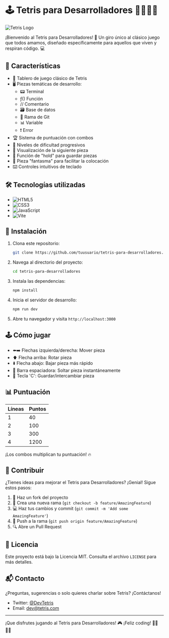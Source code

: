 # 🕹️ Tetris para Desarrolladores 👨‍💻👩‍💻

![Tetris Logo](https://via.placeholder.com/150?text=DevTetris)

¡Bienvenido al Tetris para Desarrolladores! 🎉 Un giro único al clásico juego que todos amamos, diseñado específicamente para aquellos que viven y respiran código. 💻

## 🌟 Características

- 🧱 Tablero de juego clásico de Tetris
- 🖥️ Piezas temáticas de desarrollo:
  - 📟 Terminal
  - ƒ() Función
  - // Comentario
  - 🗃️ Base de datos
  - 🌿 Rama de Git
  - 📊 Variable
  - ❗ Error
- 🏆 Sistema de puntuación con combos
- 🚀 Niveles de dificultad progresivos
- 🔮 Visualización de la siguiente pieza
- 🔄 Función de "hold" para guardar piezas
- 👻 Pieza "fantasma" para facilitar la colocación
- ⌨️ Controles intuitivos de teclado

## 🛠️ Tecnologías utilizadas

- ![HTML5](https://img.shields.io/badge/HTML5-E34F26?style=for-the-badge&logo=html5&logoColor=white)
- ![CSS3](https://img.shields.io/badge/CSS3-1572B6?style=for-the-badge&logo=css3&logoColor=white)
- ![JavaScript](https://img.shields.io/badge/JavaScript-F7DF1E?style=for-the-badge&logo=javascript&logoColor=black)
- ![Vite](https://img.shields.io/badge/Vite-646CFF?style=for-the-badge&logo=vite&logoColor=white)

## 🚀 Instalación

1. Clona este repositorio:
   ```bash
   git clone https://github.com/tuusuario/tetris-para-desarrolladores.git
   ```
2. Navega al directorio del proyecto:
   ```bash
   cd tetris-para-desarrolladores
   ```
3. Instala las dependencias:
   ```bash
   npm install
   ```
4. Inicia el servidor de desarrollo:
   ```bash
   npm run dev
   ```
5. Abre tu navegador y visita `http://localhost:3000`

## 🕹️ Cómo jugar

- ⬅️➡️ Flechas izquierda/derecha: Mover pieza
- ⬆️ Flecha arriba: Rotar pieza
- ⬇️ Flecha abajo: Bajar pieza más rápido
- 🚀 Barra espaciadora: Soltar pieza instantáneamente
- 🔄 Tecla 'C': Guardar/intercambiar pieza

## 📊 Puntuación

| Líneas | Puntos |
|--------|--------|
| 1      | 40     |
| 2      | 100    |
| 3      | 300    |
| 4      | 1200   |

¡Los combos multiplican tu puntuación! 🔥

## 🤝 Contribuir

¿Tienes ideas para mejorar el Tetris para Desarrolladores? ¡Genial! Sigue estos pasos:

1. 🍴 Haz un fork del proyecto
2. 🔧 Crea una nueva rama (`git checkout -b feature/AmazingFeature`)
3. 💻 Haz tus cambios y commit (`git commit -m 'Add some AmazingFeature'`)
4. 🚀 Push a la rama (`git push origin feature/AmazingFeature`)
5. 🔍 Abre un Pull Request

## 📜 Licencia

Este proyecto está bajo la Licencia MIT. Consulta el archivo `LICENSE` para más detalles.

## 📬 Contacto

¿Preguntas, sugerencias o solo quieres charlar sobre Tetris? ¡Contáctanos!

- Twitter: [@DevTetris](https://twitter.com/DevTetris)
- Email: dev@tetris.com

---

¡Que disfrutes jugando al Tetris para Desarrolladores! 🎮 ¡Feliz coding! 👨‍💻👩‍💻